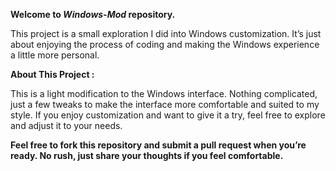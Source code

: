 **Welcome to _Windows-Mod_ repository.**

This project is a small exploration I did into Windows customization. It’s just about enjoying the process of coding and making the Windows experience a little more personal.

**About This Project :**

This is a light modification to the Windows interface. Nothing complicated, just a few tweaks to make the interface more comfortable and suited to my style. If you enjoy customization and want to give it a try, feel free to explore and adjust it to your needs.

**Feel free to fork this repository and submit a pull request when you’re ready. No rush, just share your thoughts if you feel comfortable.**
